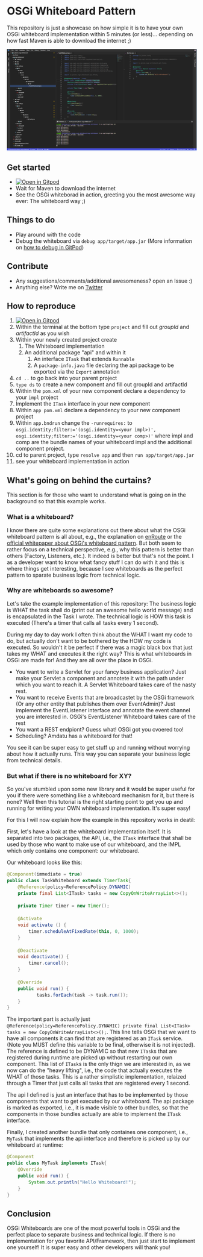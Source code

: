 # OSGi Whiteboard Pattern
This repository is just a showcase on how simple it is to have your own OSGi whiteboard implementation within 5 minutes (or less)... depending on how fast Maven is able to download the internet ;)
 
 ![Gitpod Whiteboard](https://github.com/Sandared/io.jatoms.osgi.whiteboard/blob/master/gitpod-whiteboard.PNG)


## Get started
* [![Open in Gitpod](https://gitpod.io/button/open-in-gitpod.svg)](https://gitpod.io#https://github.com/Sandared/io.jatoms.osgi.whiteboard)
* Wait for Maven to download the internet
* See the OSGi whiteborad in action, greeting you the most awesome way ever: The whiteboard way ;)

## Things to do
* Play around with the code
* Debug the whiteboard via `debug app/target/app.jar` (More information on [how to debug in GitPod](https://github.com/Sandared/io.jatoms.osgi.base/blob/master/README.md#how-to-debug-an-application-without-a-main-method))

## Contribute
* Any suggestions/comments/additional awesomeness? open an Issue :)
* Anything else? Write me on [Twitter](https://twitter.com/SanfteSchorle)

## How to reproduce
1) [![Open in Gitpod](https://gitpod.io/button/open-in-gitpod.svg)](https://gitpod.io#https://github.com/Sandared/io.jatoms.osgi.base)
1) Within the terminal at the bottom type `project` and fill out *groupId* and *artifactId* as you wish
1) Within your newly created project create
   1) The Whiteboard implementation
   1) An additional package "api" and within it
      1) An interface `ITask` that extends `Runnable`
      1) A `package-info.java` file declaring the api package to be exported via the `Export` annotation
1) `cd ..` to go back into your parent project
1) `type ds` to create a new component and fill out groupId and artifactId
1) Within the `pom.xml` of your new component declare a dependency to your `impl` project
1) Implement the `ITask` interface in your new component
1) Within `app pom.xml` declare a dependency to your new component project
1) Within `app.bndrun` change the `-runrequires:` to `osgi.identity;filter:='(osgi.identity=<your impl>)', osgi.identity;filter:='(osgi.identity=<your comp>)'` where impl and comp are the bundle names of your whiteboard impl and the additional component project.
1) cd to parent project, type `resolve app` and then `run app/target/app.jar`
1) see your whiteboard implementation in action

## What's going on behind the curtains?
This section is for those who want to understand what is going on in the background so that this example works.

### What is a whiteboard?
I know there are quite some explanations out there about what the OSGi whiteboard pattern is all about, e.g., the explanation on [enRoute](https://enroute.osgi.org/FAQ/400-patterns.html) or the [official whitepaper about OSGi's whiteboard pattern](https://www.osgi.org/wp-content/uploads/whiteboard1.pdf). But both seem to rather focus on a technical perspective, e.g., why this pattern is better than others (Factory, Listeners, etc.). It indeed is better but that's not the point. I as a developer want to know what fancy stuff I can do with it and this is where things get interesting, because I see whiteboards as the perfect pattern to sparate business logic from technical logic.

### Why are whiteboards so awesome?
Let's take the example implementation of this repository: The business logic is WHAT the task shall do (print out an awesome hello world message) and is encapsulated in the Task I wrote. The technical logic is HOW this task is executed (There's a timer that calls all tasks every 1 second).

During my day to day work I often think about the WHAT I want my code to do, but actually don't want to be bothered by the HOW my code is executed. So wouldn't it be perfect if there was a magic black box that just takes my WHAT and executes it the right way?
This is what whiteboards in OSGi are made for! And they are all over the place in OSGi.

* You want to write a Servlet for your fancy business application? Just make your Servlet a component and annotete it with the path under which you want to reach it. A Servlet Whiteboard takes care of the nasty rest.
* You want to receive Events that are broadcastet by the OSGi framework (Or any other entity that publishes them over EventAdmin)? Just implement the EventListener interface and annotate the event channel you are interested in. OSGi's EventListener Whiteboard takes care of the rest
* You want a REST endpiont? Guess what! OSGi got you cvoered too!
* Scheduling? Amdatu has a whiteboard for that!

You see it can be super easy to get stuff up and running without worrying about how it actually runs. This way you can separate your business logic from technical details.

### But what if there is no whiteboard for XY?
So you've stumbled upon some new library and it would be super useful for you if there were something like a whiteboard mechanism for it, but there is none? Well then this tutorial is the right starting point to get you up and running for writing your OWN whiteboard implementation. It's super easy!

For this I will now explain how the example in this repository works in deatil:

First, let's have a look at the whiteboard implementation itself. It is separated into two packages, the API, i.e., the `ITask` interface that shall be used by those who want to make use of our whiteboard, and the IMPL which only contains one component: our whiteboard.

Our whiteboard looks like this: 
```java
@Component(immediate = true)
public class TaskWhiteboard extends TimerTask{
    @Reference(policy=ReferencePolicy.DYNAMIC)
    private final List<ITask> tasks = new CopyOnWriteArrayList<>();

    private Timer timer = new Timer();

    @Activate
    void activate () {
        timer.scheduleAtFixedRate(this, 0, 1000);
    }

    @Deactivate
    void deactivate() {
        timer.cancel();
    }

    @Override
    public void run() {
           tasks.forEach(task -> task.run());
    }
}
```

The important part is actually just ` @Reference(policy=ReferencePolicy.DYNAMIC) private final List<ITask> tasks = new CopyOnWriteArrayList<>();`. This line tells OSGi that we want to have all components it can find that are registered as an `ITask` service. (Note you MUST define this variable to be final, otherwise it is not injected). The reference is defined to be DYNAMIC so that new `ITask`s that are registered during runtime are picked up without restarting our own component. This list of `ITask`s is the only thign we are interested in, as we now can do the "heavy lifting", i.e., the code that actually executes the WHAT of those tasks. This is a rather simplistic implementation, relaized through a Timer that just calls all tasks that are registered every 1 second.

The api I defined is just an interface that has to be implemented by those components that want to get executed by our whiteboard. The api package is marked as exported, i.e., it is made visible to other bundles, so that the components in those bundles actually are able to implement the `ITask` interface.

Finally, I created another bundle that only containes one component, i.e., `MyTask` that implements the api interface and therefore is picked up by our whiteboard at runtime:
```java
@Component
public class MyTask implements ITask{
	@Override
	public void run() {
        System.out.println("Hello Whiteboard!");
	}
}
```

## Conclusion
OSGi Whiteboards are one of the most powerful tools in OSGi and the perfect place to separate business and technical logic. If there is no implementation for you favorite API/Framework, then just start to implement one yourself! It is super easy and other developers will thank you!
